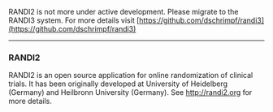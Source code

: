 RANDI2 is not more under active development. Please migrate to the RANDI3 system.
For more details visit [https://github.com/dschrimpf/randi3](https://github.com/dschrimpf/randi3)

---

### RANDI2
RANDI2 is an open source application for online randomization of clinical trials.
It has been originally developed at University of Heidelberg (Germany) and
Heilbronn University (Germany).
See http://randi2.org for more details.
